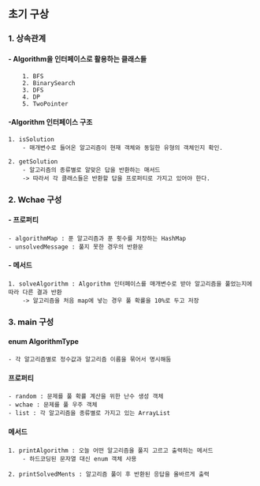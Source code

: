 ## 초기 구상

### 1. 상속관계

#### - Algorithm을 인터페이스로 활용하는 클래스들

        1. BFS
        2. BinarySearch
        3. DFS
        4. DP
        5. TwoPointer

#### -Algorithm 인터페이스 구조

    1. isSolution
        - 매개변수로 들어온 알고리즘이 현재 객체와 동일한 유형의 객체인지 확인.
    
    2. getSolution
        - 알고리즘의 종류별로 알맞은 답을 반환하는 매서드
        -> 따라서 각 클래스들은 반환할 답을 프로퍼티로 가지고 있어야 한다.

### 2. Wchae 구성

#### - 프로퍼티

    - algorithmMap : 푼 알고리즘과 푼 횟수를 저장하는 HashMap
    - unsolvedMessage : 풀지 못한 경우의 반환문

#### - 메서드

    1. solveAlgorithm : Algorithm 인터페이스를 매개변수로 받아 알고리즘을 풀었는지에 따라 다른 결과 반환
        -> 알고리즘을 처음 map에 넣는 경우 풀 확률을 10%로 두고 저장

### 3. main 구성

#### enum AlgorithmType

    - 각 알고리즘별로 정수값과 알고리즘 이름을 묶어서 명시해둠

#### 프로퍼티

    - random : 문제를 풀 확률 계산을 위한 난수 생성 객체
    - wchae : 문제를 풀 우주 객체
    - list : 각 알고리즘을 종류별로 가지고 있는 ArrayList

#### 메서드

    1. printAlgorithm : 오늘 어떤 알고리즘을 풀지 고르고 출력하는 메서드
        - 하드코딩된 문자열 대신 enum 객체 사용

    2. printSolvedMents : 알고리즘 풀이 후 반환된 응답을 올바르게 출력 
